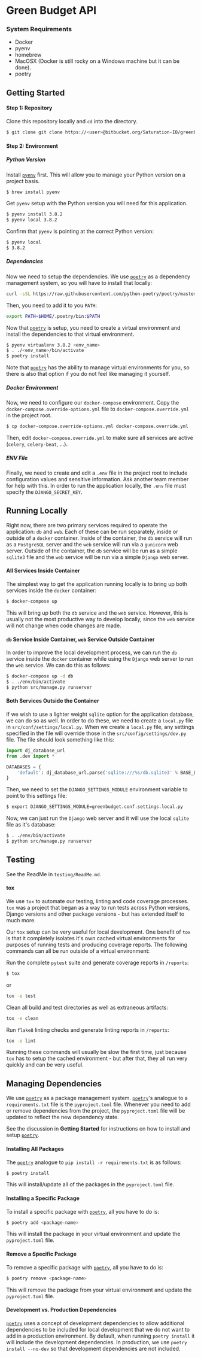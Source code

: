 # Green Budget API

### System Requirements

- Docker
- pyenv
- homebrew
- MacOSX (Docker is still rocky on a Windows machine but it can be done).
- poetry

## Getting Started

#### Step 1: Repository

Clone this repository locally and `cd` into the directory.

```bash
$ git clone git clone https://<user>@bitbucket.org/Saturation-IO/greenbudget-api.git.git
```

#### Step 2: Environment

##### Python Version

Install [`pyenv`](https://github.com/pyenv/pyenv-virtualenv) first. This will
allow you to manage your Python version on a project basis.

```bash
$ brew install pyenv
```

Get `pyenv` setup with the Python version you will need for this application.

```bash
$ pyenv install 3.8.2
$ pyenv local 3.8.2
```

Confirm that `pyenv` is pointing at the correct Python version:

```bash
$ pyenv local
$ 3.8.2
```

##### Dependencies

Now we need to setup the dependencies. We use [`poetry`](https://python-poetry.org/docs/)
as a dependency management system, so you will have to install that locally:

```bash
curl -sSL https://raw.githubusercontent.com/python-poetry/poetry/master/get-poetry.py | python -
```

Then, you need to add it to you `PATH`:

```bash
export PATH=$HOME/.poetry/bin:$PATH
```

Now that [`poetry`](https://python-poetry.org/docs/) is setup, you need to create a virtual environment and install
the dependencies to that virtual environment.

```bash
$ pyenv virtualenv 3.8.2 <env_name>
$ . ./<env_name>/bin/activate
$ poetry install
```

Note that [`poetry`](https://python-poetry.org/docs/) has the ability to manage virtual environments for you, so
there is also that option if you do not feel like managing it yourself.

##### Docker Environment

Now, we need to configure our `docker-compose` environment. Copy the `docker-compose.override-options.yml`
file to `docker-compose.override.yml` in the project root.

```bash
$ cp docker-compose.override-options.yml docker-compose.override.yml
```

Then, edit `docker-compose.override.yml` to make sure all services are active (`celery`, `celery-beat`, ...).

##### ENV File

Finally, we need to create and edit a `.env` file in the project root to include configuration values and
sensitive information. Ask another team member for help with this.  In order to run the application locally,
the `.env` file must specify the `DJANGO_SECRET_KEY`.

## Running Locally

Right now, there are two primary services required to operate the application: `db` and `web`.  Each of these
can be run separately, inside or outside of a `docker` container.  Inside of the container, the `db` service
will run as a `PostgreSQL` server and the `web` service will run via a `gunicorn` web server.  Outside of the
container, the `db` service will be run as a simple `sqlite3` file and the `web` service will be run via a simple
`Django` web server.

#### All Services Inside Container

The simplest way to get the application running locally is to bring up both services inside the `docker` container:

```bash
$ docker-compose up
```

This will bring up both the `db` service and the `web` service.  However, this is usually not the most productive way
to develop locally, since the `web` service will not change when code changes are made.

#### `db` Service Inside Container, `web` Service Outside Container

In order to improve the local development process, we can run the `db` service inside the `docker` container
while using the `Django` web server to run the `web` service.  We can do this as follows:

```bash
$ docker-compose up -d db
$ . ./env/bin/activate
$ python src/manage.py runserver
```

#### Both Services Outside the Container

If we wish to use a lighter weight `sqlite` option for the application database, we can do so as well.  In order
to do these, we need to create a `local.py` file in `src/conf/settings/local.py`.  When we create a `local.py` file,
any settings specified in the file will override those in the `src/config/settings/dev.py` file.  The file should look
something like this:

```python
import dj_database_url
from .dev import *

DATABASES = {
    'default': dj_database_url.parse('sqlite:///%s/db.sqlite3' % BASE_DIR)  # noqa
}
```

Then, we need to set the `DJANGO_SETTINGS_MODULE` environment variable to point to this settings file:

```bash
$ export DJANGO_SETTINGS_MODULE=greenbudget.conf.settings.local.py
```

Now, we can just run the `Django` web server and it will use the local `sqlite` file as it's database:

```bash
$ . ./env/bin/activate
$ python src/manage.py runserver
```

## Testing

See the ReadMe in `testing/ReadMe.md`.

#### tox

We use `tox` to automate our testing, linting and code coverage processes.  `tox` was a project that began
as a way to run tests across Python versions, Django versions and other package versions - but has extended
itself to much more.

Our `tox` setup can be very useful for local development.  One benefit of `tox` is that it completely isolates
it's own cached virtual environments for purposes of running tests and producing coverage reports.  The following
commands can all be run outside of a virtual environment:

Run the complete `pytest` suite and generate coverage reports in `/reports`:

```bash
$ tox
```

or

```bash
tox -e test
```

Clean all build and test directories as well as extraneous artifacts:

```bash
tox -e clean
```

Run `flake8` linting checks and generate linting reports in `/reports`:

```bash
tox -e lint
```

Running these commands will usually be slow the first time, just because `tox` has to setup the cached
environment - but after that, they all run very quickly and can be very useful.

## Managing Dependencies

We use [`poetry`](https://python-poetry.org/docs/) as a package management system.
[`poetry`](https://python-poetry.org/docs/)'s analogue to a `requirements.txt`
file is the `pyproject.toml` file. Whenever you need to add or remove dependencies
from the project, the `pyproject.toml` file will be updated to reflect the new
dependency state.

See the discussion in **Getting Started** for instructions on how to install
and setup [`poetry`](https://python-poetry.org/docs/).

#### Installing All Packages

The [`poetry`](https://python-poetry.org/docs/) analogue to `pip install -r requirements.txt` is as follows:

```bash
$ poetry install
```

This will install/update all of the packages in the `pyproject.toml` file.

#### Installing a Specific Package

To install a specific package with [`poetry`](https://python-poetry.org/docs/),
all you have to do is:

```bash
$ poetry add <package-name>
```

This will install the package in your virtual environment and update the
`pyproject.toml` file.

#### Remove a Specific Package

To remove a specific package with [`poetry`](https://python-poetry.org/docs/),
all you have to do is:

```bash
$ poetry remove <package-name>
```

This will remove the package from your virtual environment and update the
`pyproject.toml` file.

#### Development vs. Production Dependencies

[`poetry`](https://python-poetry.org/docs/) uses a concept of development
dependencies to allow additional dependencies to be included for local development
that we do not want to add in a production environment. By default, when
running `poetry install` it will include the development dependencies. In production,
we use `poetry install --no-dev` so that development dependencies are not included.
